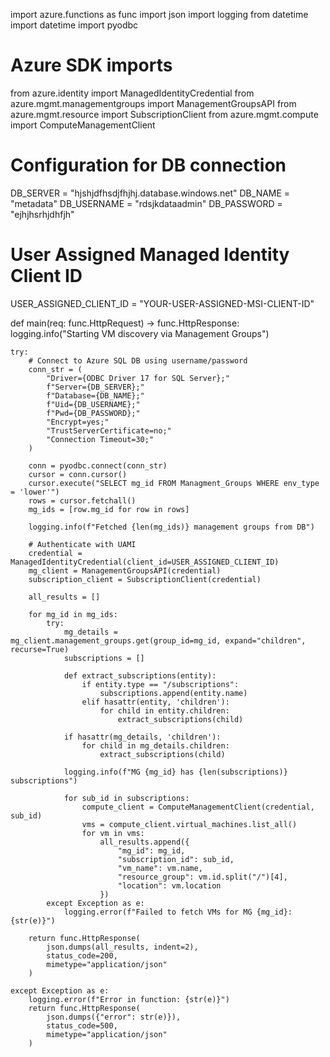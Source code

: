 import azure.functions as func
import json
import logging
from datetime import datetime
import pyodbc

# Azure SDK imports
from azure.identity import ManagedIdentityCredential
from azure.mgmt.managementgroups import ManagementGroupsAPI
from azure.mgmt.resource import SubscriptionClient
from azure.mgmt.compute import ComputeManagementClient

# Configuration for DB connection
DB_SERVER = "hjshjdfhsdjfhjhj.database.windows.net"
DB_NAME = "metadata"
DB_USERNAME = "rdsjkdataadmin"
DB_PASSWORD = "ejhjhsrhjdhfjh"

# User Assigned Managed Identity Client ID
USER_ASSIGNED_CLIENT_ID = "YOUR-USER-ASSIGNED-MSI-CLIENT-ID"

def main(req: func.HttpRequest) -> func.HttpResponse:
    logging.info("Starting VM discovery via Management Groups")

    try:
        # Connect to Azure SQL DB using username/password
        conn_str = (
            "Driver={ODBC Driver 17 for SQL Server};"
            f"Server={DB_SERVER};"
            f"Database={DB_NAME};"
            f"Uid={DB_USERNAME};"
            f"Pwd={DB_PASSWORD};"
            "Encrypt=yes;"
            "TrustServerCertificate=no;"
            "Connection Timeout=30;"
        )

        conn = pyodbc.connect(conn_str)
        cursor = conn.cursor()
        cursor.execute("SELECT mg_id FROM Managment_Groups WHERE env_type = 'lower'")
        rows = cursor.fetchall()
        mg_ids = [row.mg_id for row in rows]

        logging.info(f"Fetched {len(mg_ids)} management groups from DB")

        # Authenticate with UAMI
        credential = ManagedIdentityCredential(client_id=USER_ASSIGNED_CLIENT_ID)
        mg_client = ManagementGroupsAPI(credential)
        subscription_client = SubscriptionClient(credential)

        all_results = []

        for mg_id in mg_ids:
            try:
                mg_details = mg_client.management_groups.get(group_id=mg_id, expand="children", recurse=True)
                subscriptions = []

                def extract_subscriptions(entity):
                    if entity.type == "/subscriptions":
                        subscriptions.append(entity.name)
                    elif hasattr(entity, 'children'):
                        for child in entity.children:
                            extract_subscriptions(child)

                if hasattr(mg_details, 'children'):
                    for child in mg_details.children:
                        extract_subscriptions(child)

                logging.info(f"MG {mg_id} has {len(subscriptions)} subscriptions")

                for sub_id in subscriptions:
                    compute_client = ComputeManagementClient(credential, sub_id)
                    vms = compute_client.virtual_machines.list_all()
                    for vm in vms:
                        all_results.append({
                            "mg_id": mg_id,
                            "subscription_id": sub_id,
                            "vm_name": vm.name,
                            "resource_group": vm.id.split("/")[4],
                            "location": vm.location
                        })
            except Exception as e:
                logging.error(f"Failed to fetch VMs for MG {mg_id}: {str(e)}")

        return func.HttpResponse(
            json.dumps(all_results, indent=2),
            status_code=200,
            mimetype="application/json"
        )

    except Exception as e:
        logging.error(f"Error in function: {str(e)}")
        return func.HttpResponse(
            json.dumps({"error": str(e)}),
            status_code=500,
            mimetype="application/json"
        )
